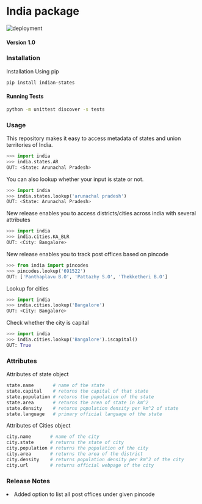 # India package

![deployment](https://github.com/rishabhbatra10/in/workflows/deployment/badge.svg)
#### Version 1.0
### Installation
Installation Using pip
```bash
pip install indian-states
```

#### Running Tests

```bash
python -m unittest discover -s tests
```
### Usage
This repository makes it easy to access metadata of states and union territories of India.
```python
>>> import india
>>> india.states.AR
OUT: <State: Arunachal Pradesh>
```

You can also lookup whether your input is state or not.
```python
>>> import india
>>> india.states.lookup('arunachal pradesh')
OUT: <State: Arunachal Pradesh>
```

New release enables you to access districts/cities across india with several attributes
```python
>>> import india
>>> india.cities.KA_BLR
OUT: <City: Bangalore>

```

New release enables you to track post offices based on pincode
```python
>>> from india import pincodes
>>> pincodes.lookup('691522')
OUT: ['Panthaplavu B.O', 'Pattazhy S.O', 'Thekketheri B.O']

```

Lookup for cities
```python
>>> import india
>>> india.cities.lookup('Bangalore')
OUT: <City: Bangalore>
```

Check whether the city is capital
```python
>>> import india
>>> india.cities.lookup('Bangalore').iscapital()
OUT: True
```

### Attributes

Attributes of state object

```python
state.name       # name of the state
state.capital    # returns the capital of that state
state.population # returns the population of the state
state.area       # returns the area of state in km^2
state.density    # returns population density per km^2 of state
state.language   # primary official language of the state
```

Attributes of Cities object

```python
city.name       # name of the city
city.state      # returns the state of city
city.population # returns the population of the city
city.area       # returns the area of the district
city.density    # returns population density per km^2 of the city
city.url        # returns official webpage of the city
```

### Release Notes
<li> Added option to list all post offices under given pincode
